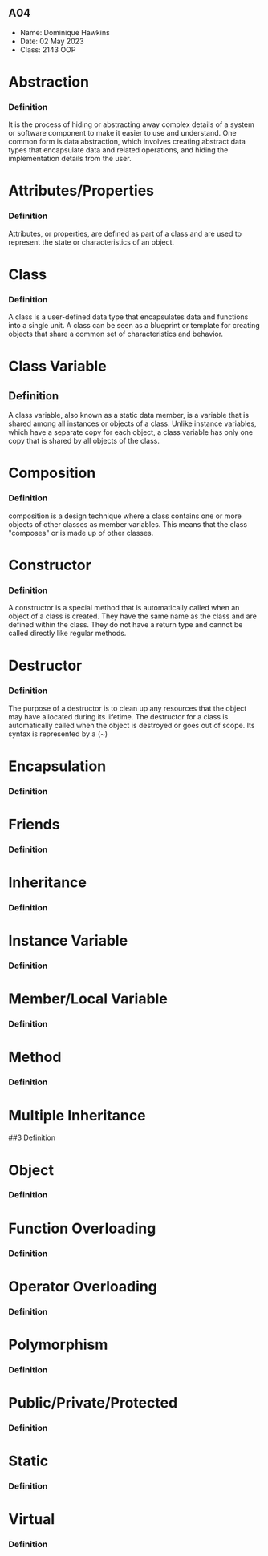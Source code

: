 ## A04

- Name: Dominique Hawkins
- Date: 02 May 2023
- Class: 2143 OOP

# Abstraction

### Definition
It is the process of hiding or abstracting away complex details of a system or
software component to make it easier to use and understand. One common form is data abstraction,
which involves creating abstract data types that encapsulate data and related operations, and hiding the implementation details from the user.

# Attributes/Properties

### Definition
Attributes, or properties, are defined as part of a class and are used to represent the state or characteristics of an object.

# Class

### Definition
A class is a user-defined data type that encapsulates data and functions into 
a single unit. A class can be seen as a blueprint or template for creating objects that share a common set of characteristics and behavior.

# Class Variable

## Definition
A class variable, also known as a static data member, is a variable that is shared
among all instances or objects of a class. Unlike instance variables,
which have a separate copy for each object, a class variable has only one copy that is shared by all objects of the class.

# Composition

### Definition
composition is a design technique where a class contains one or more
objects of other classes as member variables. This means that the class "composes" or is made up of other classes.

# Constructor

### Definition
A constructor is a special method that is automatically called when an object of a class is created.
They have the same name as the class and are defined within the class.
They do not have a return type and cannot be called directly like regular methods.

# Destructor

### Definition
The purpose of a destructor is to clean up any resources that the object may have allocated during its lifetime.
The destructor for a class is automatically called when the object is destroyed or goes out of scope. Its syntax is 
represented by a (~)

# Encapsulation

### Definition


# Friends

### Definition

# Inheritance

### Definition

# Instance Variable

### Definition

# Member/Local Variable

### Definition

# Method

### Definition

# Multiple Inheritance

##3 Definition

# Object

### Definition

# Function Overloading

### Definition

# Operator Overloading

### Definition

# Polymorphism

### Definition

# Public/Private/Protected

### Definition

# Static

### Definition

# Virtual

### Definition

